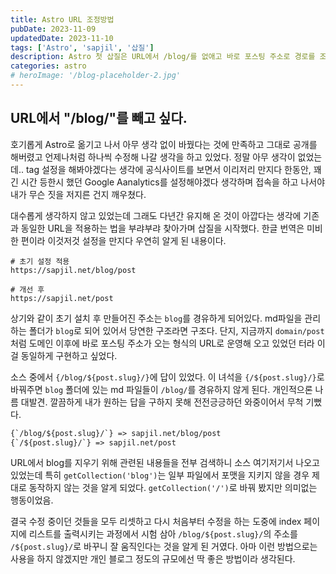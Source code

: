 ```yaml
---
title: Astro URL 조정방법
pubDate: 2023-11-09
updatedDate: 2023-11-10
tags: ['Astro', 'sapjil', '삽질']
description: Astro 첫 삽질은 URL에서 /blog/를 없애고 바로 포스팅 주소로 경로를 조정하는 것이었다.
categories: astro
# heroImage: '/blog-placeholder-2.jpg'
---
```


## URL에서 "/blog/"를 빼고 싶다.

호기롭게 Astro로 옮기고 나서 아무 생각 없이 바꿨다는 것에 만족하고 그대로 공개를 해버렸고 언제나처럼 하나씩 수정해 나갈 생각을 하고 있었다. 정말 아무 생각이 없었는데.. tag 설정을 해봐야겠다는 생각에 공식사이트를 보면서 이리저리 만지다 한동안, 꽤 긴 시간 등한시 했던 Google Aanalytics를 설정해야겠다 생각하며 접속을 하고 나서야 내가 무슨 짓을 저지른 건지 깨우쳤다.

대수롭게 생각하지 않고 있었는데 그래도 다년간 유지해 온 것이 아깝다는 생각에 기존과 동일한 URL을 적용하는 법을 부랴부랴 찾아가며 삽질을 시작했다. 한글 번역은 미비한 편이라 이것저것 설정을 만지다 우연히 알게 된 내용이다.

```
# 초기 설정 적용
https://sapjil.net/blog/post

# 개선 후
https://sapjil.net/post

```

상기와 같이 초기 설치 후 만들어진 주소는 `blog`를 경유하게 되어있다. md파일을 관리하는 폴더가 `blog`로 되어 있어서 당연한 구조라면 구조다. 단지, 지금까지 `domain/post`처럼 도메인 이후에 바로 포스팅 주소가 오는 형식의 URL로 운영해 오고 있었던 터라 이걸 동일하게 구현하고 싶었다.

소스 중에서 `{/blog/${post.slug}/}`에 답이 있었다. 이 녀석을
`{/${post.slug}/}`로 바꿔주면 `blog` 폴더에 있는 md 파일들이 `/blog/`를 경유하지 않게 된다. 개인적으론 나름 대발견. 깔끔하게 내가 원하는 답을 구하지 못해 전전긍긍하던 와중이어서 무척 기뻤다.

```txt
{`/blog/${post.slug}/`} => sapjil.net/blog/post
{`/${post.slug}/`} => sapjil.net/post
```

URL에서 blog를 지우기 위해 관련된 내용들을 전부 검색하니 소스 여기저기서 나오고 있었는데 특히 `getCollection('blog')`는 일부 파일에서 포맷을 지키지 않을 경우 제대로 동작하지 않는 것을 알게 되었다. `getCollection('/')`로 바꿔 봤지만 의미없는 행동이었음.

결국 수정 중이던 것들을 모두 리셋하고 다시 처음부터 수정을 하는 도중에 index 페이지에 리스트를 출력시키는 과정에서 시험 삼아 `/blog/${post.slug}/`의 주소를 `/${post.slug}/`로 바꾸니 잘 움직인다는 것을 알게 된 거였다. 아마 이런 방법으로는 사용을 하지 않겠지만 개인 블로그 정도의 규모에선 딱 좋은 방법이라 생각된다.
